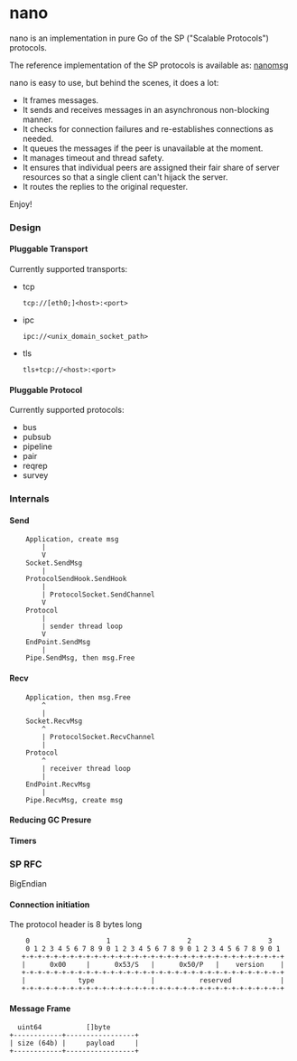 nano
====

nano is an implementation in pure Go of the SP ("Scalable Protocols") protocols.

The reference implementation of the SP protocols is available as:
[nanomsg](http://www.nanomsg.org)

nano is easy to use, but behind the scenes, it does a lot:

- It frames messages. 
- It sends and receives messages in an asynchronous non-blocking manner. 
- It checks for connection failures and re-establishes connections as needed. 
- It queues the messages if the peer is unavailable at the moment. 
- It manages timeout and thread safety.
- It ensures that individual peers are assigned their fair share of server resources so that a single client can't hijack the server. 
- It routes the replies to the original requester.

Enjoy!

### Design

#### Pluggable Transport

Currently supported transports:

- tcp

  `tcp://[eth0;]<host>:<port>`

- ipc

  `ipc://<unix_domain_socket_path>`

- tls

  `tls+tcp://<host>:<port>`

#### Pluggable Protocol

Currently supported protocols:

- bus
- pubsub
- pipeline
- pair
- reqrep
- survey

### Internals

#### Send

        Application, create msg
            | 
            V 
        Socket.SendMsg
            | 
        ProtocolSendHook.SendHook
            | 
            | ProtocolSocket.SendChannel
            V 
        Protocol
            |
            | sender thread loop
            V
        EndPoint.SendMsg
            |
        Pipe.SendMsg, then msg.Free
           

#### Recv

        Application, then msg.Free
            ^ 
            | 
        Socket.RecvMsg
            ^ 
            | ProtocolSocket.RecvChannel
            | 
        Protocol
            ^
            | receiver thread loop
            |
        EndPoint.RecvMsg
            |
        Pipe.RecvMsg, create msg
           
#### Reducing GC Presure

#### Timers


### SP RFC

   BigEndian

#### Connection initiation

The protocol header is 8 bytes long


        0                   1                   2                   3
        0 1 2 3 4 5 6 7 8 9 0 1 2 3 4 5 6 7 8 9 0 1 2 3 4 5 6 7 8 9 0 1
       +-+-+-+-+-+-+-+-+-+-+-+-+-+-+-+-+-+-+-+-+-+-+-+-+-+-+-+-+-+-+-+-+
       |      0x00     |      0x53/S   |      0x50/P   |    version    |
       +-+-+-+-+-+-+-+-+-+-+-+-+-+-+-+-+-+-+-+-+-+-+-+-+-+-+-+-+-+-+-+-+
       |             type              |           reserved            |
       +-+-+-+-+-+-+-+-+-+-+-+-+-+-+-+-+-+-+-+-+-+-+-+-+-+-+-+-+-+-+-+-+


#### Message Frame

      uint64           []byte
    +------------+-----------------+
    | size (64b) |     payload     |
    +------------+-----------------+

